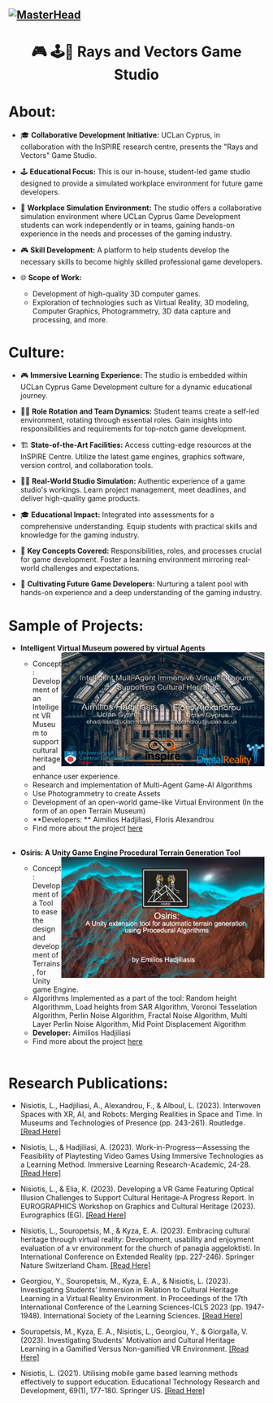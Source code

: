 [![MasterHead](https://user-images.githubusercontent.com/58959408/232639433-cb0aea21-66f0-4508-a771-85e2089c5a87.gif)](https://www.uclancyprus.ac.cy/rays-and-vectors-game-studio/)
----------------------------------------------------
<h1 align="center"> 🎮 🕹️🎲 Rays and Vectors Game Studio</h1>

# About:
- 🎓 **Collaborative Development Initiative:** UCLan Cyprus, in collaboration with the InSPIRE research centre, presents the "Rays and Vectors" Game Studio.

- 🕹️ **Educational Focus:** This is our in-house, student-led game studio designed to provide a simulated workplace environment for future game developers.

- 🔄 **Workplace Simulation Environment:** The studio offers a collaborative simulation environment where UCLan Cyprus Game Development students can work independently or in teams, gaining hands-on experience in the needs and processes of the gaming industry.

- 🎮 **Skill Development:** A platform to help students develop the necessary skills to become highly skilled professional game developers.

- 🌐 **Scope of Work:**
  - Development of high-quality 3D computer games.
  - Exploration of technologies such as Virtual Reality, 3D modeling, Computer Graphics, Photogrammetry, 3D data capture and processing, and more.

 
# Culture:
- 🎮 **Immersive Learning Experience:** The studio is embedded within UCLan Cyprus Game Development culture for a dynamic educational journey.

- 🤹‍♂️ **Role Rotation and Team Dynamics:** Student teams create a self-led environment, rotating through essential roles. Gain insights into responsibilities and requirements for top-notch game development.

- 🏗️ **State-of-the-Art Facilities:** Access cutting-edge resources at the InSPIRE Centre. Utilize the latest game engines, graphics software, version control, and collaboration tools.

- 👩‍💻 **Real-World Studio Simulation:** Authentic experience of a game studio's workings. Learn project management, meet deadlines, and deliver high-quality game products.

- 🎓 **Educational Impact:** Integrated into assessments for a comprehensive understanding. Equip students with practical skills and knowledge for the gaming industry.

- 🚨 **Key Concepts Covered:** Responsibilities, roles, and processes crucial for game development. Foster a learning environment mirroring real-world challenges and expectations.

- 🌈 **Cultivating Future Game Developers:** Nurturing a talent pool with hands-on experience and a deep understanding of the gaming industry.


# Sample of Projects:
* **Intelligent Virtual Museum powered by virtual Agents**
  <img align="right" src="museum.png" width="400">
  <br>
  - Concept: Development of an Intelligent VR Museum to support cultural heritage and enhance user experience. 
  - Research and implementation of Multi-Agent Game-AI Algorithms
  - Use Photogrammetry to create Assets
  - Development of an open-world game-like Virtual Environment (In the form of an open Terrain Museum)
  - **Developers: ** Aimilios Hadjiliasi, Floris Alexandrou
  - Find more about the project [here](https://www.youtube.com/watch?v=VicvmPAWn7k)
  <br clear="right">

* **Osiris: A Unity Game Engine Procedural Terrain Generation Tool**
  <img align="right" src="Osiris.png" width="400">
  <br>
  - Concept: Development of a Tool to ease the design and development of Terrains, for Unity game Engine.
  - Algorithms Implemented as a part of the tool: Random height Algorithmm, Load heights from SAR Algorithm, Voronoi Tesselation Algorithm, Perlin Noise Algorithm, Fractal Noise Algorithm, Multi Layer Perlin Noise Algorithm, Mid Point Displacement Algorithm
  - **Developer:** Aimilios Hadjiliasi
  - Find more about the project [here](https://www.youtube.com/watch?v=W1zW2gb8Y6A)
  <br clear="right">


# Research Publications:

* Nisiotis, L., Hadjiliasi, A., Alexandrou, F., & Alboul, L. (2023). Interwoven Spaces with XR, AI, and Robots: Merging Realities in Space and Time. In Museums and Technologies of Presence (pp. 243-261). Routledge. [[Read Here]](https://www.taylorfrancis.com/chapters/edit/10.4324/9781003334316-17/interwoven-spaces-xr-ai-robots-louis-nisiotis-aimilios-hadjiliasi-floris-alexandrou-lyuba-alboul)

* Nisiotis, L., & Hadjiliasi, A. (2023). Work-in-Progress—Assessing the Feasibility of Playtesting Video Games Using Immersive Technologies as a Learning Method. Immersive Learning Research-Academic, 24-28. [[Read Here]](https://publications.immersivelrn.org/index.php/academic/article/view/75)

* Nisiotis, L., & Elia, K. (2023). Developing a VR Game Featuring Optical Illusion Challenges to Support Cultural Heritage-A Progress Report. In EUROGRAPHICS Workshop on Graphics and Cultural Heritage (2023). Eurographics (EG). [[Read Here]](https://diglib.eg.org/xmlui/handle/10.2312/gch20231174)

* Nisiotis, L., Souropetsis, M., & Kyza, E. A. (2023). Embracing cultural heritage through virtual reality: Development, usability and enjoyment evaluation of a vr environment for the church of panagia aggeloktisti. In International Conference on Extended Reality (pp. 227-246). Springer Nature Switzerland Cham. [[Read Here]](https://link.springer.com/chapter/10.1007/978-3-031-43404-4_15)

* Georgiou, Y., Souropetsis, M., Kyza, E. A., & Nisiotis, L. (2023). Investigating Students’ Immersion in Relation to Cultural Heritage Learning in a Virtual Reality Environment. In Proceedings of the 17th International Conference of the Learning Sciences-ICLS 2023 (pp. 1947-1948). International Society of the Learning Sciences. [[Read Here]](https://repository.isls.org/handle/1/10103)

* Souropetsis, M., Kyza, E. A., Nisiotis, L., Georgiou, Y., & Giorgalla, V. (2023). Investigating Students' Motivation and Cultural Heritage Learning in a Gamified Versus Non-gamified VR Environment. [[Read Here]](https://diglib.eg.org/handle/10.2312/imet20231255)

* Nisiotis, L. (2021). Utilising mobile game based learning methods effectively to support education. Educational Technology Research and Development, 69(1), 177-180. Springer US. [[Read Here]](https://link.springer.com/article/10.1007/s11423-020-09887-x)
